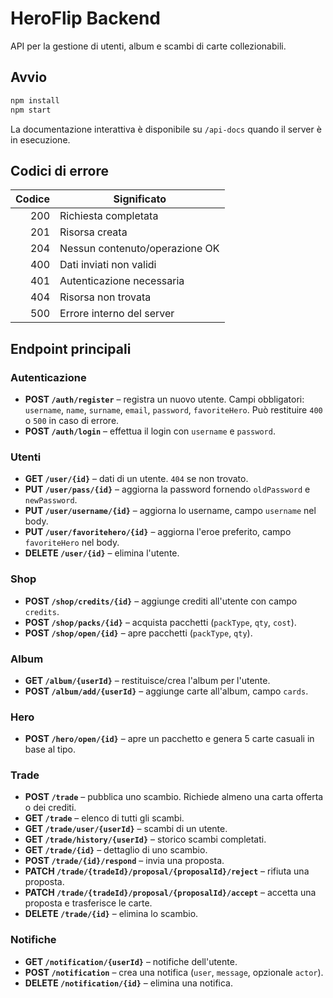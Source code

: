 # HeroFlip Backend

API per la gestione di utenti, album e scambi di carte collezionabili.

## Avvio

```bash
npm install
npm start
```

La documentazione interattiva è disponibile su `/api-docs` quando il server è in esecuzione.

## Codici di errore

| Codice | Significato                      |
|-------:|----------------------------------|
| 200    | Richiesta completata             |
| 201    | Risorsa creata                   |
| 204    | Nessun contenuto/operazione OK   |
| 400    | Dati inviati non validi          |
| 401    | Autenticazione necessaria        |
| 404    | Risorsa non trovata              |
| 500    | Errore interno del server        |

## Endpoint principali

### Autenticazione
- **POST `/auth/register`** – registra un nuovo utente. Campi obbligatori: `username`, `name`, `surname`, `email`, `password`, `favoriteHero`. Può restituire `400` o `500` in caso di errore.
- **POST `/auth/login`** – effettua il login con `username` e `password`.

### Utenti
- **GET `/user/{id}`** – dati di un utente. `404` se non trovato.
- **PUT `/user/pass/{id}`** – aggiorna la password fornendo `oldPassword` e `newPassword`.
- **PUT `/user/username/{id}`** – aggiorna lo username, campo `username` nel body.
- **PUT `/user/favoritehero/{id}`** – aggiorna l'eroe preferito, campo `favoriteHero` nel body.
- **DELETE `/user/{id}`** – elimina l'utente.

### Shop
- **POST `/shop/credits/{id}`** – aggiunge crediti all'utente con campo `credits`.
- **POST `/shop/packs/{id}`** – acquista pacchetti (`packType`, `qty`, `cost`).
- **POST `/shop/open/{id}`** – apre pacchetti (`packType`, `qty`).

### Album
- **GET `/album/{userId}`** – restituisce/crea l'album per l'utente.
- **POST `/album/add/{userId}`** – aggiunge carte all'album, campo `cards`.

### Hero
- **POST `/hero/open/{id}`** – apre un pacchetto e genera 5 carte casuali in base al tipo.

### Trade
- **POST `/trade`** – pubblica uno scambio. Richiede almeno una carta offerta o dei crediti.
- **GET `/trade`** – elenco di tutti gli scambi.
- **GET `/trade/user/{userId}`** – scambi di un utente.
- **GET `/trade/history/{userId}`** – storico scambi completati.
- **GET `/trade/{id}`** – dettaglio di uno scambio.
- **POST `/trade/{id}/respond`** – invia una proposta.
- **PATCH `/trade/{tradeId}/proposal/{proposalId}/reject`** – rifiuta una proposta.
- **PATCH `/trade/{tradeId}/proposal/{proposalId}/accept`** – accetta una proposta e trasferisce le carte.
- **DELETE `/trade/{id}`** – elimina lo scambio.

### Notifiche
- **GET `/notification/{userId}`** – notifiche dell'utente.
- **POST `/notification`** – crea una notifica (`user`, `message`, opzionale `actor`).
- **DELETE `/notification/{id}`** – elimina una notifica.
